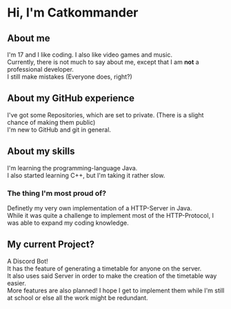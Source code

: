 # Hi, I'm Catkommander
## About me
I'm 17 and I like coding.
I also like video games and music.<br>
Currently, there is not much to say about me, except that I am **not** a professional developer.<br>
I still make mistakes (Everyone does, right?)
## About my GitHub experience
I've got some Repositories, which are set to private. (There is a slight chance of making them public)<br>
I'm new to GitHub and git in general.
## About my skills
I'm learning the programming-language Java.<br>
I also started learning C++, but I'm taking it rather slow.
### The thing I'm most proud of?
Definetly my very own implementation of a HTTP-Server in Java.<br>
While it was quite a challenge to implement most of the HTTP-Protocol, I was able to expand my coding knowledge.
## My current Project?
A Discord Bot!<br>
It has the feature of generating a timetable for anyone on the server.<br>
It also uses said Server in order to make the creation of the timetable way easier.<br>
More features are also planned! I hope I get to implement them while I'm still at school or else all the work might be redundant.

<!---
Catkommander/Catkommander is a ✨ special ✨ repository because its `README.md` (this file) appears on your GitHub profile.
You can click the Preview link to take a look at your changes.
--->
